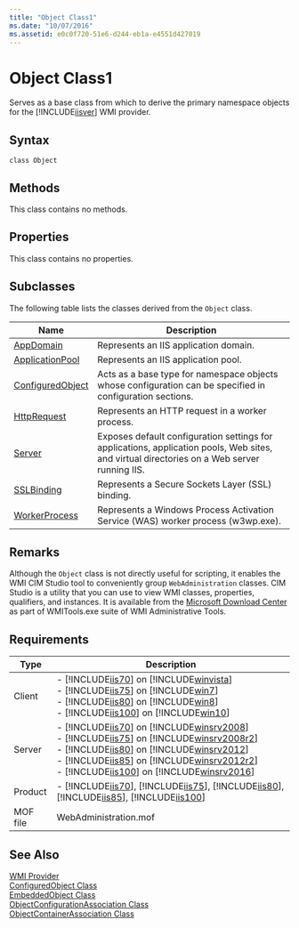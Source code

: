 ```yaml
---
title: "Object Class1"
ms.date: "10/07/2016"
ms.assetid: e0c0f720-51e6-d244-eb1a-e4551d427019
---
```

# Object Class1
Serves as a base class from which to derive the primary namespace objects for the [!INCLUDE[iisver](../wmi-provider/includes/iisver-md.md)] WMI provider.  
  
## Syntax  
  
```vbs  
class Object  
```  
  
## Methods  
 This class contains no methods.  
  
## Properties  
 This class contains no properties.  
  
## Subclasses  
 The following table lists the classes derived from the `Object` class.  
  
|Name|Description|  
|----------|-----------------|  
|[AppDomain](../wmi-provider/appdomain-class.md)|Represents an IIS application domain.|  
|[ApplicationPool](../wmi-provider/applicationpool-class.md)|Represents an IIS application pool.|  
|[ConfiguredObject](../wmi-provider/configuredobject-class.md)|Acts as a base type for namespace objects whose configuration can be specified in configuration sections.|  
|[HttpRequest](../wmi-provider/httprequest-class.md)|Represents an HTTP request in a worker process.|  
|[Server](../wmi-provider/server-class.md)|Exposes default configuration settings for applications, application pools, Web sites, and virtual directories on a Web server running IIS.|  
|[SSLBinding](../wmi-provider/sslbinding-class.md)|Represents a Secure Sockets Layer (SSL) binding.|  
|[WorkerProcess](../wmi-provider/workerprocess-class.md)|Represents a Windows Process Activation Service (WAS) worker process (w3wp.exe).|  
  
## Remarks  
 Although the `Object` class is not directly useful for scripting, it enables the WMI CIM Studio tool to conveniently group `WebAdministration` classes. CIM Studio is a utility that you can use to view WMI classes, properties, qualifiers, and instances. It is available from the [Microsoft Download Center](http://go.microsoft.com/fwlink/?LinkId=72615) as part of WMITools.exe suite of WMI Administrative Tools.  
  
## Requirements  
  
|Type|Description|  
|----------|-----------------|  
|Client|-   [!INCLUDE[iis70](../wmi-provider/includes/iis70-md.md)] on [!INCLUDE[winvista](../wmi-provider/includes/winvista-md.md)]<br />-   [!INCLUDE[iis75](../wmi-provider/includes/iis75-md.md)] on [!INCLUDE[win7](../wmi-provider/includes/win7-md.md)]<br />-   [!INCLUDE[iis80](../wmi-provider/includes/iis80-md.md)] on [!INCLUDE[win8](../wmi-provider/includes/win8-md.md)]<br />-   [!INCLUDE[iis100](../wmi-provider/includes/iis100-md.md)] on [!INCLUDE[win10](../wmi-provider/includes/win10-md.md)]|  
|Server|-   [!INCLUDE[iis70](../wmi-provider/includes/iis70-md.md)] on [!INCLUDE[winsrv2008](../wmi-provider/includes/winsrv2008-md.md)]<br />-   [!INCLUDE[iis75](../wmi-provider/includes/iis75-md.md)] on [!INCLUDE[winsrv2008r2](../wmi-provider/includes/winsrv2008r2-md.md)]<br />-   [!INCLUDE[iis80](../wmi-provider/includes/iis80-md.md)] on [!INCLUDE[winsrv2012](../wmi-provider/includes/winsrv2012-md.md)]<br />-   [!INCLUDE[iis85](../wmi-provider/includes/iis85-md.md)] on [!INCLUDE[winsrv2012r2](../wmi-provider/includes/winsrv2012r2-md.md)]<br />-   [!INCLUDE[iis100](../wmi-provider/includes/iis100-md.md)] on [!INCLUDE[winsrv2016](../wmi-provider/includes/winsrv2016-md.md)]|  
|Product|-   [!INCLUDE[iis70](../wmi-provider/includes/iis70-md.md)], [!INCLUDE[iis75](../wmi-provider/includes/iis75-md.md)], [!INCLUDE[iis80](../wmi-provider/includes/iis80-md.md)], [!INCLUDE[iis85](../wmi-provider/includes/iis85-md.md)], [!INCLUDE[iis100](../wmi-provider/includes/iis100-md.md)]|  
|MOF file|WebAdministration.mof|  
  
## See Also  
 [WMI Provider](../wmi-provider/wmi-provider.md)   
 [ConfiguredObject Class](../wmi-provider/configuredobject-class.md)   
 [EmbeddedObject Class](../wmi-provider/embeddedobject-class.md)   
 [ObjectConfigurationAssociation Class](../wmi-provider/objectconfigurationassociation-class.md)   
 [ObjectContainerAssociation Class](../wmi-provider/objectcontainerassociation-class.md)